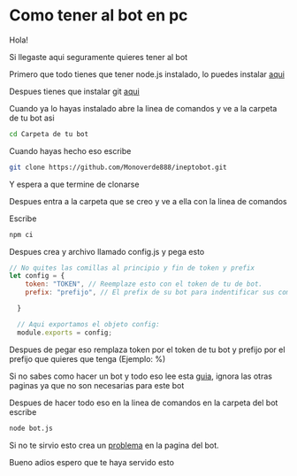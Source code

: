 # Como tener al bot en pc

Hola!

Si llegaste aqui seguramente quieres tener al bot

Primero que todo tienes que tener node.js instalado, lo puedes instalar [aqui](https://nodejs.org/es/)

Despues tienes que instalar git [aqui](https://git-scm.com/download/win)

Cuando ya lo hayas instalado abre la linea de comandos y ve a la carpeta de tu bot asi

```bash
cd Carpeta de tu bot
```

Cuando hayas hecho eso escribe

```bash
git clone https://github.com/Monoverde888/ineptobot.git
```

Y espera a que termine de clonarse

Despues entra a la carpeta que se creo y ve a ella con la linea de comandos

Escribe

```bash
npm ci
```

Despues crea y archivo llamado config.js y pega esto

```javascript
// No quites las comillas al principio y fin de token y prefix
let config = {
    token: "TOKEN", // Reemplaze esto con el token de tu de bot.
    prefix: "prefijo", // El prefix de su bot para indentificar sus comandos.

  }

  // Aqui exportamos el objeto config:
  module.exports = config;
```

Despues de pegar eso remplaza token por el token de tu bot y prefijo por el prefijo que quieres que tenga \(Ejemplo: %\)

Si no sabes como hacer un bot y todo eso lee esta [guia](https://portalmybot.com/guia/mybot/cuenta-discord#crear-app), ignora las otras paginas ya que no son necesarias para este bot

Despues de hacer todo eso en la linea de comandos en la carpeta del bot escribe

```bash
node bot.js
```

Si no te sirvio esto crea un [problema](https://github.com/Monoverde888/ineptobot/issues/new) en la pagina del bot.

Bueno adios espero que te haya servido esto

